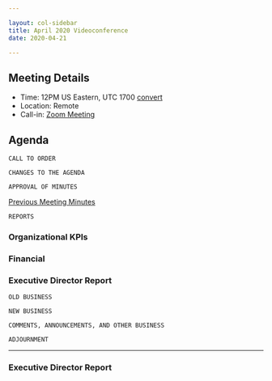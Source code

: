 ```yaml
---

layout: col-sidebar
title: April 2020 Videoconference
date: 2020-04-21

---
```


## Meeting Details
- Time: 12PM US Eastern, UTC 1700 [convert](https://www.timeanddate.com/worldclock/meetingdetails.html?year=2020&month=4&day=21&hour=17&min=0&sec=0&p1=16&p2=919&p3=78&p4=136&p5=137&p6=176&p7=179)
- Location: Remote
- Call-in: [Zoom Meeting](https://zoom.us/j/675935446)

## Agenda

```
CALL TO ORDER
```
<!--
Board Members
- Gary Robinson, Grant Ongers, Martin Knobloch, Owen Pendlebury, Richard Greenberg, Sherif Mansour, Vandana Verma Sehgal

Guests
Mike McCamon, Tom Pappas, Dawn Aitken, Emily Berman, Harold Blankenship, Lisa Jones, Sibah Poede, Kelly Santalucia
-->

```
CHANGES TO THE AGENDA
```

```
APPROVAL OF MINUTES
```
[Previous Meeting Minutes](/www-board/minutes/202003)

```
REPORTS
```
### Organizational KPIs

### Financial

### Executive Director Report

```
OLD BUSINESS
```


```
NEW BUSINESS
```

```
COMMENTS, ANNOUNCEMENTS, AND OTHER BUSINESS
```

```
ADJOURNMENT
```

***

### Executive Director Report
